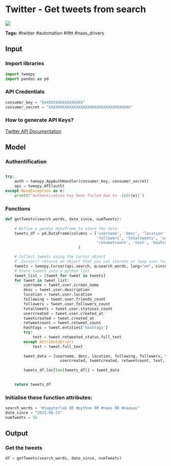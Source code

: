 # Twitter - Get tweets from search
<a href="https://app.naas.ai/user-redirect/naas/downloader?url=https://raw.githubusercontent.com/jupyter-naas/awesome-notebooks/master/Twitter/Twitter_Get_tweets_from_search.ipynb" target="_parent"><img src="https://naasai-public.s3.eu-west-3.amazonaws.com/open_in_naas.svg"/></a>

**Tags:** #twitter #automation #ifttt #naas_drivers

## Input

### Import libraries


```python
import tweepy
import pandas as pd
```

### API Credentials


```python
consumer_key = "XXXXXXXXXXXXXXXXXX"
consumer_secret = "XXXXXXXXXXXXXXXXXXXXXXXXXXXXXXXXXXXX"
```

### How to generate API Keys?

[Twitter API Documentation](https://developer.twitter.com/en/docs/getting-started)

## Model

### Authentification


```python

try:
    auth = tweepy.AppAuthHandler(consumer_key, consumer_secret)
    api = tweepy.API(auth)
except BaseException as e:
    print(f"Authentication has been failed due to -{str(e)}")
```

### Fonctions


```python
def getTweets(search_words, date_since, numTweets):
    
    # Define a pandas dataframe to store the date:
    tweets_df = pd.DataFrame(columns = ['username', 'desc', 'location', 'following',
                                        'followers', 'totaltweets', 'usercreated', 'tweetcreated',
                                        'retweetcount', 'text', 'hashtags']
                                )

    # Collect tweets using the Cursor object
    # .Cursor() returns an object that you can iterate or loop over to access the data collected.
    tweets = tweepy.Cursor(api.search, q=search_words, lang="en", since=date_since, tweet_mode='extended').items(numTweets)
    # Store tweets into a python list
    tweet_list = [tweet for tweet in tweets]
    for tweet in tweet_list:
        username = tweet.user.screen_name
        desc = tweet.user.description
        location = tweet.user.location
        following = tweet.user.friends_count
        followers = tweet.user.followers_count
        totaltweets = tweet.user.statuses_count
        usercreated = tweet.user.created_at
        tweetcreated = tweet.created_at
        retweetcount = tweet.retweet_count
        hashtags = tweet.entities['hashtags']
        try:
            text = tweet.retweeted_status.full_text
        except AttributeError:
            text = tweet.full_text
        
        tweet_data = [username, desc, location, following, followers, totaltweets,
                        usercreated, tweetcreated, retweetcount, text, hashtags]
        
        tweets_df.loc[len(tweets_df)] = tweet_data
        
    
    return tweets_df
```

### Initialise these function attributes:


```python
search_words = "#jupyterlab OR #python OR #naas OR #naasai"
date_since = "2021-09-21"
numTweets = 50
```

## Output

### Get the tweets


```python
df = getTweets(search_words, date_since, numTweets)
```
